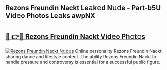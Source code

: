 ## Rezons Freundin Nackt Le𝚊k𝚎d N𝚞𝚍e - Part-b5U Vid𝚎o Photos Le𝚊ks awpNX

# <h2><a href="http://fb1kq8.evod.top/?m=Rezons+Freundin+Nackt">🔗 👉🔴 Rezons Freundin Nackt Vid𝚎o Ph𝚘t𝚘s</a></h2>

[![Rezons Freundin Nackt N𝚞d𝚎s](https://i.imgur.com/8V9OHl7.gif)](http://fb1kq8.evod.top/?m=Rezons+Freundin+Nackt)
Online personality Rezons Freundin Nackt sharing dance and lifestyle content. The ability Rezons Freundin Nackt to handle pressure and controversy is essential for a successful public figure. 
